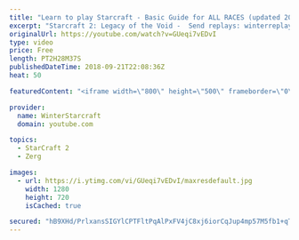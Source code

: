 ```yaml
---
title: "Learn to play Starcraft - Basic Guide for ALL RACES (updated 2017) #2"
excerpt: "Starcraft 2: Legacy of the Void -  Send replays: winterreplays@gmail.com ( -- Watch live at https://www.twitch.tv/wintergaming"
originalUrl: https://youtube.com/watch?v=GUeqi7vEDvI
type: video
price: Free
length: PT2H28M37S
publishedDateTime: 2018-09-21T22:08:36Z
heat: 50

featuredContent: "<iframe width=\"800\" height=\"500\" frameborder=\"0\" src=\"https://www.youtube.com/embed/GUeqi7vEDvI\" allow=\"accelerometer; autoplay; encrypted-media; gyroscope; picture-in-picture\" allowfullscreen></iframe>"

provider:
  name: WinterStarcraft
  domain: youtube.com

topics:
  - StarCraft 2
  - Zerg

images:
  - url: https://i.ytimg.com/vi/GUeqi7vEDvI/maxresdefault.jpg
    width: 1280
    height: 720
    isCached: true

secured: "hB9XHd/PrlxansSIGYlCPTFltPqAlPxFV4jC8xj6iorCqJup4mp57M5fb1+qT4FEY5xV7j+jW6y/y7bCgzCknaQbeL1EuxU5Bwgi02ZzNwC74//N4vZFi8r0szCBobitRupavYqJvtKLKWq8mUqAb3nDMmk/sZChSJ5J+ZGR8icyrZmeEfmZDXn6HHxTP/XAF+7raWpATbZHdX83rbPdqFghwohxrrAMySRcGavvr9pJYxphTzpOWgjFYxVKzO8tO3B2laqfnQepTJKoZv1Mr/1YK/vUtLObxgoyoFL9ZrjtcMadlwPj8AnbuB04meJKVKTVeAgOS1f3GNC1WXSmg9ppvAnCI8FXccZQp4bgPP3OqKVHJp1b2RipKQjg1CurnVP1nslYpFqs6dmAaUQ+pGrW0m2wGjs7dktnlvmL2AA=;y/tJULWMWQesPABI36D6bw=="
---
```


